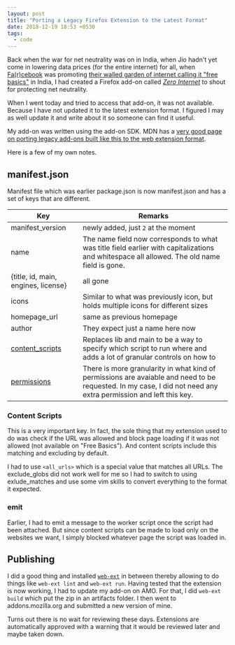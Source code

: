 ```yaml
---
layout: post
title: "Porting a Legacy Firefox Extension to the Latest Format"
date: 2018-12-19 18:53 +0530
tags:
  - code
---
```


Back when the war for net neutrality was on in India, when Jio hadn't yet come in lowering data prices (for the entire internet) for all, when [Fa(r)cebook](https://learnlearn.in/facebook/) was promoting [their walled garden of internet calling it "free basics"](https://learnlearn.in/net-neutrality/#violators) in India, I had created a Firefox add-on called [*Zero Internet*](https://www.reddit.com/r/india/comments/33bpcz/this_firefox_addon_lets_you_browse_only_those/) to shout for protecting net neutrality.

When I went today and tried to access that add-on, it was not available. Because I have not updated it to the latest extension format. I figured I may as well update it and write about it so someone can find it useful.

My add-on was written using the add-on SDK. MDN has a [very good page on porting legacy add-ons built like this to the web extension format](https://developer.mozilla.org/en-US/docs/Mozilla/Add-ons/WebExtensions/Comparison_with_the_Add-on_SDK).

Here is a few of my own notes.

## manifest.json ##

Manifest file which was earlier package.json is now manifest.json and has a set of keys that are different.

| Key | Remarks |
| --- | ------- |
| manifest_version  | newly added, just `2` at the moment |
| name | The name field now corresponds to what was title field earlier with capitalizations and whitespace all allowed. The old name field is gone. |
| {title, id, main, engines, license} | all gone |
| icons | Similar to what was previously icon, but holds multiple icons for different sizes |
| homepage_url | same as previous homepage |
| author | They expect just a name here now |
| [content_scripts](https://developer.mozilla.org/en-US/docs/Mozilla/Add-ons/WebExtensions/manifest.json/content_scripts) | Replaces lib and main to be a way to specify which script to run where and adds a lot of granular controls on how to |
| [permissions](https://developer.mozilla.org/en-US/docs/Mozilla/Add-ons/WebExtensions/manifest.json/permissions) | There is more granularity in what kind of permissions are avaiable and need to be requested. In my case, I did not need any extra permission and left this key. |

### Content Scripts ###

This is a very important key. In fact, the sole thing that my extension used to do was check if the URL was allowed and block page loading if it was not allowed (not available on "Free Basics"). And content scripts include this matching and excluding by default.

I had to use `<all_urls>` which is a special value that matches all URLs. The exclude_globs did not work well for me so I had to switch to using exlude_matches and use some vim skills to convert everything to the format it expected.

### emit ###

Earlier, I had to emit a message to the worker script once the script had been attached. But since content scripts can be made to load only on the websites we want, I simply blocked whatever page the script was loaded in.

## Publishing ##

I did a good thing and installed [`web-ext`](https://developer.mozilla.org/en-US/docs/Mozilla/Add-ons/WebExtensions/Getting_started_with_web-ext) in between thereby allowing to do things like `web-ext lint` and `web-ext run`. Having tested that the extension is now working, I had to update my add-on on AMO. For that, I did `web-ext build` which put the zip in an artifacts folder. I then went to addons.mozilla.org and submitted a new version of mine.

Turns out there is no wait for reviewing these days. Extensions are automatically approved with a warning that it would be reviewed later and maybe taken down.
